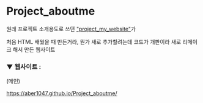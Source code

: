 # Project_aboutme

원래 프로젝트 소개용도로 쓰던 <a href = "https://github.com/ABER1047/project_my_website">"project_my_website"</a>가

처음 HTML 배웠을 때 만든거라, 뭔가 새로 추가할려는데 코드가 개판이라 새로 리메이크 해서 만든 웹사이트


### ▼ 웹사이트 :

(메인)

https://aber1047.github.io/Project_aboutme/

